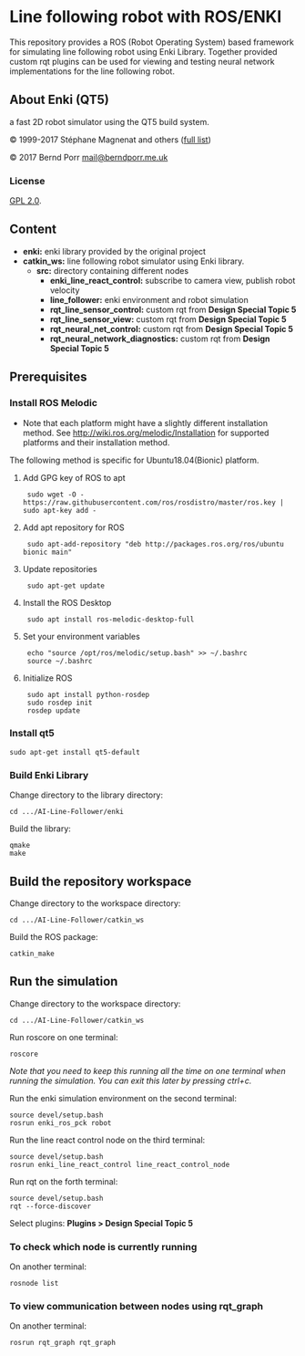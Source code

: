 # Line following robot with ROS/ENKI

This repository provides a ROS (Robot Operating System) based framework for simulating line following robot using Enki Library. Together provided custom rqt plugins can be used for viewing and testing neural network implementations for the line following robot.

## About Enki (QT5)

a fast 2D robot simulator using the QT5 build system.

© 1999-2017 Stéphane Magnenat and others ([full list](AUTHORS))

© 2017 Bernd Porr <mail@berndporr.me.uk>


### License

[GPL 2.0](LICENSE).

## Content
* __enki:__ enki library provided by the original project
* __catkin_ws:__ line following robot simulator using Enki library.
  * __src:__ directory containing different nodes
     * __enki_line_react_control:__ subscribe to camera view, publish robot velocity
     * __line_follower:__ enki environment and robot simulation
     * __rqt_line_sensor_control:__ custom rqt from __Design Special Topic 5__
     * __rqt_line_sensor_view:__ custom rqt from __Design Special Topic 5__
     * __rqt_neural_net_control:__ custom rqt from __Design Special Topic 5__
     * __rqt_neural_network_diagnostics:__ custom rqt from __Design Special Topic 5__

## Prerequisites

### Install ROS Melodic

 * Note that each platform might have a slightly different installation method.
 See http://wiki.ros.org/melodic/Installation for supported platforms and their installation method.

The following method is specific for Ubuntu18.04(Bionic) platform.

1. Add GPG key of ROS to apt

        sudo wget -O - https://raw.githubusercontent.com/ros/rosdistro/master/ros.key | sudo apt-key add -

2. Add apt repository for ROS

        sudo apt-add-repository "deb http://packages.ros.org/ros/ubuntu bionic main"

3. Update repositories

        sudo apt-get update

4. Install the ROS Desktop

        sudo apt install ros-melodic-desktop-full

5. Set your environment variables

        echo "source /opt/ros/melodic/setup.bash" >> ~/.bashrc
        source ~/.bashrc

6. Initialize ROS

        sudo apt install python-rosdep
        sudo rosdep init
        rosdep update
        
### Install qt5
```
sudo apt-get install qt5-default
```

### Build Enki Library

Change directory to the library directory:
```
cd .../AI-Line-Follower/enki
```
Build the library:
```
qmake
make
```

## Build the repository workspace

Change directory to the workspace directory:
```
cd .../AI-Line-Follower/catkin_ws
```
Build the ROS package:
```
catkin_make
```

## Run the simulation

Change directory to the workspace directory:
```
cd .../AI-Line-Follower/catkin_ws
```

Run roscore on one terminal:
```
roscore
```
*Note that you need to keep this running all the time on one terminal when running the simulation. You can exit this later by pressing ctrl+c.*


Run the enki simulation environment on the second terminal:
```
source devel/setup.bash
rosrun enki_ros_pck robot
```

Run the line react control node on the third terminal:
```
source devel/setup.bash
rosrun enki_line_react_control line_react_control_node
```

Run rqt on the forth terminal:
```
source devel/setup.bash
rqt --force-discover
```

Select plugins:
__Plugins > Design Special Topic 5__

### To check which node is currently running

On another terminal:
```
rosnode list
```
### To view communication between nodes using rqt_graph

On another terminal:
```
rosrun rqt_graph rqt_graph
```
